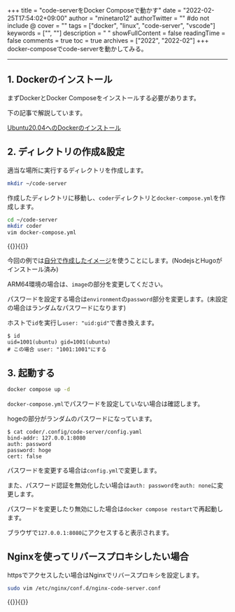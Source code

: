 +++
title = "code-serverをDocker Composeで動かす"
date = "2022-02-25T17:54:02+09:00"
author = "minetaro12"
authorTwitter = "" #do not include @
cover = ""
tags = ["docker", "linux", "code-server", "vscode"]
keywords = ["", ""]
description = " "
showFullContent = false
readingTime = false
comments = true
toc = true
archives = ["2022", "2022-02"]
+++
docker-composeでcode-serverを動かしてみる。

---

## 1. Dockerのインストール

まずDockerとDocker Composeをインストールする必要があります。

下の記事で解説しています。

[Ubuntu20.04へのDockerのインストール](https://0sn.net/posts/20210731/docker-install/)

## 2. ディレクトリの作成&設定

適当な場所に実行するディレクトリを作成します。

```bash
mkdir ~/code-server
```

作成したディレクトリに移動し、`coder`ディレクトリと`docker-compose.yml`を作成します。

```bash
cd ~/code-server
mkdir coder
vim docker-compose.yml
```

{{<rawhtml>}}<script src="https://gist.github.com/minetaro12/cf0ee2223d891fbc001ae6b3440cf8d0.js?file=docker-compose.yml"></script>{{</rawhtml>}}

今回の例では[自分で作成したイメージ](https://github.com/minetaro12/deploy-code-server)を使うことにします。(NodejsとHugoがインストール済み)

ARM64環境の場合は、`image`の部分を変更してください。

パスワードを設定する場合は`environment`の`password`部分を変更します。(未設定の場合はランダムなパスワードになります)

ホストで`id`を実行し`user: "uid:gid"`で書き換えます。

```term
$ id
uid=1001(ubuntu) gid=1001(ubuntu)
# この場合 user: "1001:1001"にする
```

## 3. 起動する

```bash
docker compose up -d
```

`docker-compose.yml`でパスワードを設定していない場合は確認します。

hogeの部分がランダムのパスワードになっています。

```term
$ cat coder/.config/code-server/config.yaml
bind-addr: 127.0.0.1:8080
auth: password
password: hoge
cert: false
```

パスワードを変更する場合は`config.yml`で変更します。

また、パスワード認証を無効化したい場合は`auth: password`を`auth: none`に変更します。

パスワードを変更したり無効にした場合は`docker compose restart`で再起動します。

ブラウザで`127.0.0.1:8080`にアクセスすると表示されます。

## Nginxを使ってリバースプロキシしたい場合

httpsでアクセスしたい場合はNginxでリバースプロキシを設定します。

```bash
sudo vim /etc/nginx/conf.d/nginx-code-server.conf
```

{{<rawhtml>}}<script src="https://gist.github.com/minetaro12/cf0ee2223d891fbc001ae6b3440cf8d0.js?file=nginx-code-server.conf"></script>{{</rawhtml>}}